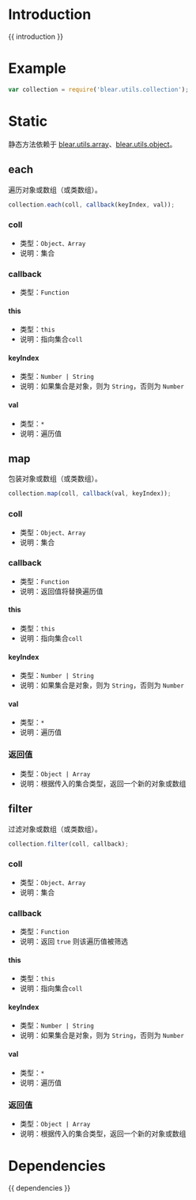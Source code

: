 # Introduction
{{ introduction }}


# Example
```js
var collection = require('blear.utils.collection');
```


# Static
静态方法依赖于 [blear.utils.array](/utils/array.md)、[blear.utils.object](/utils/object.md)。

## each
遍历对象或数组（或类数组）。
```js
collection.each(coll, callback(keyIndex, val));
```

### coll
- 类型：`Object、Array`
- 说明：集合

### callback
- 类型：`Function`

#### this
- 类型：`this`
- 说明：指向集合`coll`

#### keyIndex
- 类型：`Number | String`
- 说明：如果集合是对象，则为 `String`，否则为 `Number`

#### val
- 类型：`*`
- 说明：遍历值


## map
包装对象或数组（或类数组）。
```js
collection.map(coll, callback(val, keyIndex));
```
### coll
- 类型：`Object、Array`
- 说明：集合

### callback
- 类型：`Function`
- 说明：返回值将替换遍历值

#### this
- 类型：`this`
- 说明：指向集合`coll`

#### keyIndex
- 类型：`Number | String`
- 说明：如果集合是对象，则为 `String`，否则为 `Number`

#### val
- 类型：`*`
- 说明：遍历值

### 返回值
- 类型：`Object | Array`
- 说明：根据传入的集合类型，返回一个新的对象或数组



## filter
过滤对象或数组（或类数组）。
```js
collection.filter(coll, callback);
```

### coll
- 类型：`Object、Array`
- 说明：集合

### callback
- 类型：`Function`
- 说明：返回 `true` 则该遍历值被筛选

#### this
- 类型：`this`
- 说明：指向集合`coll`

#### keyIndex
- 类型：`Number | String`
- 说明：如果集合是对象，则为 `String`，否则为 `Number`

#### val
- 类型：`*`
- 说明：遍历值

### 返回值
- 类型：`Object | Array`
- 说明：根据传入的集合类型，返回一个新的对象或数组





# Dependencies
{{ dependencies }}


